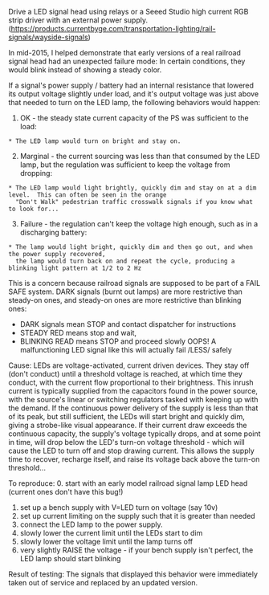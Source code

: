 Drive a LED signal head using relays or a Seeed Studio high current RGB strip driver with an external power supply.
(https://products.currentbyge.com/transportation-lighting/rail-signals/wayside-signals)

In mid-2015, I helped demonstrate that early versions of a real railroad signal head had an unexpected
failure mode:  In certain conditions, they would blink instead of showing a steady color.

If a signal's power supply / battery had an internal resistance that lowered its output voltage slightly
under load, and it's output voltage was just above that needed to turn on the LED lamp, the following
behaviors would happen:

  1. OK - the steady state current capacity of the PS was sufficient to the load:

    * The LED lamp would turn on bright and stay on.

  2. Marginal - the current sourcing was less than that consumed by the LED lamp, but the regulation was sufficient
   to keep the voltage from dropping:

    * The LED lamp would light brightly, quickly dim and stay on at a dim level.  This can often be seen in the orange
      "Don't Walk" pedestrian traffic crosswalk signals if you know what to look for...

  3. Failure - the regulation can't keep the voltage high enough, such as in a discharging battery:

    * The lamp would light bright, quickly dim and then go out, and when the power supply recovered,
      the lamp would turn back on and repeat the cycle, producing a blinking light pattern at 1/2 to 2 Hz

This is a concern because railroad signals are supposed to be part of a FAIL SAFE system.
DARK signals (burnt out lamps) are more restrictive than steady-on ones, and
steady-on ones are more restrictive than blinking ones:
  - DARK signals mean STOP and contact dispatcher for instructions
  - STEADY RED means stop and wait,
  - BLINKING READ means STOP and proceed slowly
OOPS!  A malfunctioning LED signal like this will actually fail /LESS/ safely

Cause: LEDs are voltage-activated, current driven devices.  They stay off (don't conduct) until a
threshold voltage is reached, at which time they conduct, with the current flow proportional to their brightness.
This inrush current is typically supplied from the capacitors found in the power source, with the source's
linear or switching regulators tasked with keeping up with the demand.
If the continuous power delivery of the supply is less than that of its peak, but still sufficient,
the LEDs will start bright and quickly dim, giving a strobe-like visual appearance.
If their current draw exceeds the continuous capacity, the supply's voltage typically drops, and at some point in
time, will drop below the LED's turn-on voltage threshold - which will cause the LED to turn off and stop drawing
current.  This allows the supply time to recover, recharge itself, and raise its voltage back above the turn-on
threshold...

To reproduce:
   0. start with an early model railroad signal lamp LED head (current ones don't have this bug!)
   1. set up a bench supply with V=LED turn on voltage (say 10v)
   2. set up current limiting on the supply such that it is greater than needed
   3. connect the LED lamp to the power supply.
   4. slowly lower the current limit until the LEDs start to dim
   5. slowly lower the voltage limit until the lamp turns off
   6. very slightly RAISE the voltage - if your bench supply isn't perfect, the LED lamp should start blinking

Result of testing:  The signals that displayed this behavior were immediately taken out of service and replaced
by an updated version.
